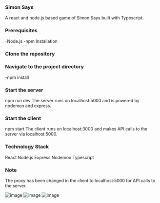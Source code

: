 ### Simon Says
A react and node.js based game of Simon Says built with Typescript.

### Prerequisites
-Node.js
-npm
Installation

### Clone the repository

### Navigate to the project directory

-npm install

### Start the server
npm run dev
The server runs on localhost:5000 and is powered by nodemon and express.

### Start the client
npm start
The client runs on localhost:3000 and makes API calls to the server via localhost:5000.

### Technology Stack
React
Node.js
Express
Nodemon
Typescript

### Note
The proxy has been changed in the client to localhost:5000 for API calls to the server.

![image](https://user-images.githubusercontent.com/103565470/217334613-cc84c23e-20fa-452c-b51e-bede70f6273a.png)
![image](https://user-images.githubusercontent.com/103565470/217334699-43ea211b-791c-4b96-9282-5ac9682729b2.png)
![image](https://user-images.githubusercontent.com/103565470/217334765-061a0440-7bba-4d46-948e-0a8b685ed2da.png)

